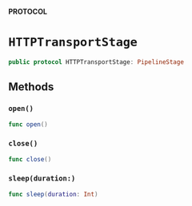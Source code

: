 **PROTOCOL**

# `HTTPTransportStage`

```swift
public protocol HTTPTransportStage: PipelineStage
```

## Methods
### `open()`

```swift
func open()
```

### `close()`

```swift
func close()
```

### `sleep(duration:)`

```swift
func sleep(duration: Int)
```
